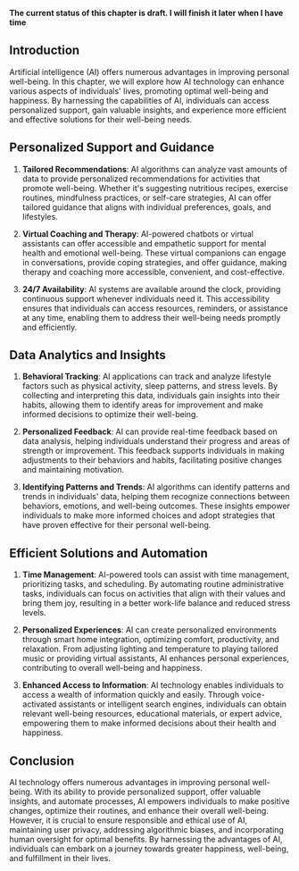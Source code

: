 **The current status of this chapter is draft. I will finish it later when I have time**

Introduction
------------

Artificial intelligence (AI) offers numerous advantages in improving personal well-being. In this chapter, we will explore how AI technology can enhance various aspects of individuals' lives, promoting optimal well-being and happiness. By harnessing the capabilities of AI, individuals can access personalized support, gain valuable insights, and experience more efficient and effective solutions for their well-being needs.

Personalized Support and Guidance
---------------------------------

1. **Tailored Recommendations**: AI algorithms can analyze vast amounts of data to provide personalized recommendations for activities that promote well-being. Whether it's suggesting nutritious recipes, exercise routines, mindfulness practices, or self-care strategies, AI can offer tailored guidance that aligns with individual preferences, goals, and lifestyles.

2. **Virtual Coaching and Therapy**: AI-powered chatbots or virtual assistants can offer accessible and empathetic support for mental health and emotional well-being. These virtual companions can engage in conversations, provide coping strategies, and offer guidance, making therapy and coaching more accessible, convenient, and cost-effective.

3. **24/7 Availability**: AI systems are available around the clock, providing continuous support whenever individuals need it. This accessibility ensures that individuals can access resources, reminders, or assistance at any time, enabling them to address their well-being needs promptly and efficiently.

Data Analytics and Insights
---------------------------

1. **Behavioral Tracking**: AI applications can track and analyze lifestyle factors such as physical activity, sleep patterns, and stress levels. By collecting and interpreting this data, individuals gain insights into their habits, allowing them to identify areas for improvement and make informed decisions to optimize their well-being.

2. **Personalized Feedback**: AI can provide real-time feedback based on data analysis, helping individuals understand their progress and areas of strength or improvement. This feedback supports individuals in making adjustments to their behaviors and habits, facilitating positive changes and maintaining motivation.

3. **Identifying Patterns and Trends**: AI algorithms can identify patterns and trends in individuals' data, helping them recognize connections between behaviors, emotions, and well-being outcomes. These insights empower individuals to make more informed choices and adopt strategies that have proven effective for their personal well-being.

Efficient Solutions and Automation
----------------------------------

1. **Time Management**: AI-powered tools can assist with time management, prioritizing tasks, and scheduling. By automating routine administrative tasks, individuals can focus on activities that align with their values and bring them joy, resulting in a better work-life balance and reduced stress levels.

2. **Personalized Experiences**: AI can create personalized environments through smart home integration, optimizing comfort, productivity, and relaxation. From adjusting lighting and temperature to playing tailored music or providing virtual assistants, AI enhances personal experiences, contributing to overall well-being and happiness.

3. **Enhanced Access to Information**: AI technology enables individuals to access a wealth of information quickly and easily. Through voice-activated assistants or intelligent search engines, individuals can obtain relevant well-being resources, educational materials, or expert advice, empowering them to make informed decisions about their health and happiness.

Conclusion
----------

AI technology offers numerous advantages in improving personal well-being. With its ability to provide personalized support, offer valuable insights, and automate processes, AI empowers individuals to make positive changes, optimize their routines, and enhance their overall well-being. However, it is crucial to ensure responsible and ethical use of AI, maintaining user privacy, addressing algorithmic biases, and incorporating human oversight for optimal benefits. By harnessing the advantages of AI, individuals can embark on a journey towards greater happiness, well-being, and fulfillment in their lives.

